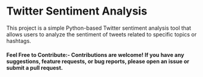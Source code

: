 # Twitter Sentiment Analysis

This project is a simple Python-based Twitter sentiment analysis tool that allows users to analyze the sentiment of tweets related to specific topics or hashtags.


<h4>Feel Free to Contribute:-
Contributions are welcome! If you have any suggestions, feature requests, or bug reports, please open an issue or submit a pull request.</h4>
